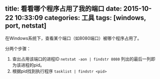 ﻿title: 看看哪个程序占用了我的端口
date: 2015-10-22 10:33:09
categories: 工具
tags: [windows, port, netstat]
---

在Windows系统下，查看某个端口（如8080端口）被哪个程序占用了。

<!-- more -->

分两个步骤：

1. 查出占用该端口的进程ID
`netstat -aon | findstr 8080`
列出的最后一列即为该进程的pid。
2. 根据pid找到执行程序
`tasklist | findstr <pid>`
